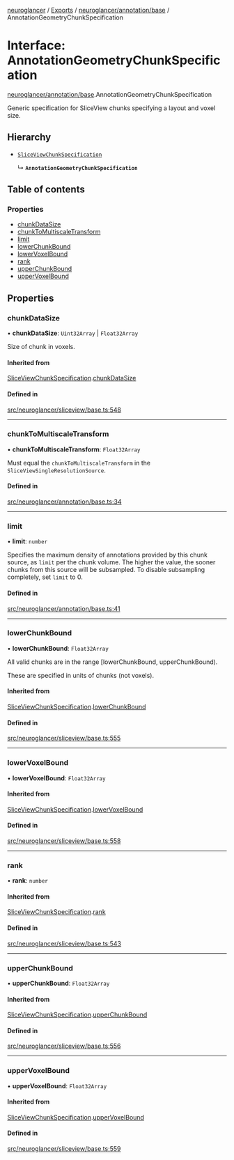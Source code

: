 [neuroglancer](../README.md) / [Exports](../modules.md) / [neuroglancer/annotation/base](../modules/neuroglancer_annotation_base.md) / AnnotationGeometryChunkSpecification

# Interface: AnnotationGeometryChunkSpecification

[neuroglancer/annotation/base](../modules/neuroglancer_annotation_base.md).AnnotationGeometryChunkSpecification

Generic specification for SliceView chunks specifying a layout and voxel size.

## Hierarchy

- [`SliceViewChunkSpecification`](neuroglancer_sliceview_base.SliceViewChunkSpecification.md)

  ↳ **`AnnotationGeometryChunkSpecification`**

## Table of contents

### Properties

- [chunkDataSize](neuroglancer_annotation_base.AnnotationGeometryChunkSpecification.md#chunkdatasize)
- [chunkToMultiscaleTransform](neuroglancer_annotation_base.AnnotationGeometryChunkSpecification.md#chunktomultiscaletransform)
- [limit](neuroglancer_annotation_base.AnnotationGeometryChunkSpecification.md#limit)
- [lowerChunkBound](neuroglancer_annotation_base.AnnotationGeometryChunkSpecification.md#lowerchunkbound)
- [lowerVoxelBound](neuroglancer_annotation_base.AnnotationGeometryChunkSpecification.md#lowervoxelbound)
- [rank](neuroglancer_annotation_base.AnnotationGeometryChunkSpecification.md#rank)
- [upperChunkBound](neuroglancer_annotation_base.AnnotationGeometryChunkSpecification.md#upperchunkbound)
- [upperVoxelBound](neuroglancer_annotation_base.AnnotationGeometryChunkSpecification.md#uppervoxelbound)

## Properties

### chunkDataSize

• **chunkDataSize**: `Uint32Array` \| `Float32Array`

Size of chunk in voxels.

#### Inherited from

[SliceViewChunkSpecification](neuroglancer_sliceview_base.SliceViewChunkSpecification.md).[chunkDataSize](neuroglancer_sliceview_base.SliceViewChunkSpecification.md#chunkdatasize)

#### Defined in

[src/neuroglancer/sliceview/base.ts:548](https://github.com/ActiveBrainAtlas2/neuroglancer/blob/91617476/src/neuroglancer/sliceview/base.ts#L548)

___

### chunkToMultiscaleTransform

• **chunkToMultiscaleTransform**: `Float32Array`

Must equal the `chunkToMultiscaleTransform` in the `SliceViewSingleResolutionSource`.

#### Defined in

[src/neuroglancer/annotation/base.ts:34](https://github.com/ActiveBrainAtlas2/neuroglancer/blob/91617476/src/neuroglancer/annotation/base.ts#L34)

___

### limit

• **limit**: `number`

Specifies the maximum density of annotations provided by this chunk source, as `limit` per the
chunk volume.  The higher the value, the sooner chunks from this source will be subsampled.  To
disable subsampling completely, set `limit` to 0.

#### Defined in

[src/neuroglancer/annotation/base.ts:41](https://github.com/ActiveBrainAtlas2/neuroglancer/blob/91617476/src/neuroglancer/annotation/base.ts#L41)

___

### lowerChunkBound

• **lowerChunkBound**: `Float32Array`

All valid chunks are in the range [lowerChunkBound, upperChunkBound).

These are specified in units of chunks (not voxels).

#### Inherited from

[SliceViewChunkSpecification](neuroglancer_sliceview_base.SliceViewChunkSpecification.md).[lowerChunkBound](neuroglancer_sliceview_base.SliceViewChunkSpecification.md#lowerchunkbound)

#### Defined in

[src/neuroglancer/sliceview/base.ts:555](https://github.com/ActiveBrainAtlas2/neuroglancer/blob/91617476/src/neuroglancer/sliceview/base.ts#L555)

___

### lowerVoxelBound

• **lowerVoxelBound**: `Float32Array`

#### Inherited from

[SliceViewChunkSpecification](neuroglancer_sliceview_base.SliceViewChunkSpecification.md).[lowerVoxelBound](neuroglancer_sliceview_base.SliceViewChunkSpecification.md#lowervoxelbound)

#### Defined in

[src/neuroglancer/sliceview/base.ts:558](https://github.com/ActiveBrainAtlas2/neuroglancer/blob/91617476/src/neuroglancer/sliceview/base.ts#L558)

___

### rank

• **rank**: `number`

#### Inherited from

[SliceViewChunkSpecification](neuroglancer_sliceview_base.SliceViewChunkSpecification.md).[rank](neuroglancer_sliceview_base.SliceViewChunkSpecification.md#rank)

#### Defined in

[src/neuroglancer/sliceview/base.ts:543](https://github.com/ActiveBrainAtlas2/neuroglancer/blob/91617476/src/neuroglancer/sliceview/base.ts#L543)

___

### upperChunkBound

• **upperChunkBound**: `Float32Array`

#### Inherited from

[SliceViewChunkSpecification](neuroglancer_sliceview_base.SliceViewChunkSpecification.md).[upperChunkBound](neuroglancer_sliceview_base.SliceViewChunkSpecification.md#upperchunkbound)

#### Defined in

[src/neuroglancer/sliceview/base.ts:556](https://github.com/ActiveBrainAtlas2/neuroglancer/blob/91617476/src/neuroglancer/sliceview/base.ts#L556)

___

### upperVoxelBound

• **upperVoxelBound**: `Float32Array`

#### Inherited from

[SliceViewChunkSpecification](neuroglancer_sliceview_base.SliceViewChunkSpecification.md).[upperVoxelBound](neuroglancer_sliceview_base.SliceViewChunkSpecification.md#uppervoxelbound)

#### Defined in

[src/neuroglancer/sliceview/base.ts:559](https://github.com/ActiveBrainAtlas2/neuroglancer/blob/91617476/src/neuroglancer/sliceview/base.ts#L559)
